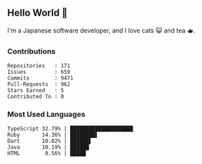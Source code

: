 ## Hello World 👋

I'm a Japanese software developer, and I love cats 😺 and tea 🫖.

### Contributions

    Repositories   : 171
    Issues         : 659
    Commits        : 9471
    Pull-Requests  : 962
    Stars Earned   : 5
    Contributed To : 0

### Most Used Languages

    TypeScript 32.79% | ████████████████████
    Ruby       14.36% | ████████▌
    Dart       10.82% | ██████▌
    Java       10.19% | ██████
    HTML        8.56% | █████
